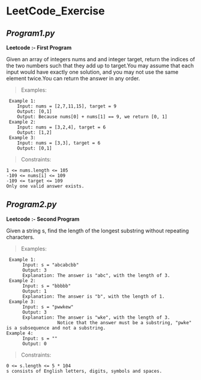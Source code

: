 # LeetCode_Exercise

## ***Program1.py***

   **Leetcode :- First Program**
   
   Given an array of integers nums and and integer target, return the indices of the two numbers such that they add up to target.You may assume that each input would have exactly one solution, and you may not use the same element twice.You can return the answer in any order.
 
>Examples:

     Example 1:
        Input: nums = [2,7,11,15], target = 9
        Output: [0,1]
        Output: Because nums[0] + nums[1] == 9, we return [0, 1]
     Example 2:
        Input: nums = [3,2,4], target = 6
        Output: [1,2]
     Example 3:
        Input: nums = [3,3], target = 6
        Output: [0,1]
 
>Constraints:

    1 <= nums.length <= 105
    -109 <= nums[i] <= 109
    -109 <= target <= 109
    Only one valid answer exists.


## ***Program2.py***

   **Leetcode :- Second Program**
   
   Given a string s, find the length of the longest substring without repeating characters.
   
>Examples:

     Example 1:
          Input: s = "abcabcbb"
          Output: 3
          Explanation: The answer is "abc", with the length of 3.
     Example 2:
          Input: s = "bbbbb"
          Output: 1
          Explanation: The answer is "b", with the length of 1.
     Example 3:
          Input: s = "pwwkew"
          Output: 3
          Explanation: The answer is "wke", with the length of 3.
                       Notice that the answer must be a substring, "pwke" is a subsequence and not a substring.                  
    Example 4:              
          Input: s = ""
          Output: 0
   
>Constraints:

    0 <= s.length <= 5 * 104
    s consists of English letters, digits, symbols and spaces.

